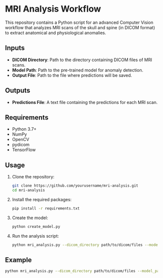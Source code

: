 # MRI Analysis Workflow

This repository contains a Python script for an advanced Computer Vision workflow that analyzes MRI scans of the skull and spine (in DICOM format) to extract anatomical and physiological anomalies.

## Inputs
- **DICOM Directory**: Path to the directory containing DICOM files of MRI scans.
- **Model Path**: Path to the pre-trained model for anomaly detection.
- **Output File**: Path to the file where predictions will be saved.

## Outputs
- **Predictions File**: A text file containing the predictions for each MRI scan.

## Requirements
- Python 3.7+
- NumPy
- OpenCV
- pydicom
- TensorFlow

## Usage
1. Clone the repository:
    ```bash
    git clone https://github.com/yourusername/mri-analysis.git
    cd mri-analysis
    ```

2. Install the required packages:
    ```bash
    pip install -r requirements.txt
    ```

3. Create the model:
    ```bash
    python create_model.py
    ```

4. Run the analysis script:
    ```bash
    python mri_analysis.py --dicom_directory path/to/dicom/files --model_path path/to/saved/model --output_file output/predictions.txt
    ```

## Example
```bash
python mri_analysis.py --dicom_directory path/to/dicom/files --model_path path/to/saved/model --output_file output/predictions.txt
